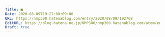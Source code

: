 ```yaml
---
Title: ■
Date: 2020-08-09T19:27:08+09:00
URL: https://nmp300.hatenablog.com/entry/2020/08/09/192708
EditURL: https://blog.hatena.ne.jp/NMP300/nmp300.hatenablog.com/atom/entry/26006613612151463
Draft: true
---
```


